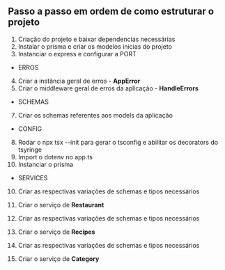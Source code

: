 ## Passo a passo em ordem de como estruturar o projeto

1. Criação do projeto e baixar dependencias necessárias
2. Instalar o prisma e criar os modelos inicias do projeto
3. Instanciar o express e configurar a PORT

- ERROS

4. Criar a instância geral de erros - **AppError**
5. Criar o middleware geral de erros da aplicação - **HandleErrors**

- SCHEMAS

7. Criar os schemas referentes aos models da aplicação

- CONFIG

8. Rodar o npx tsx --init para gerar o tsconfig e abilitar os decorators do tsyringe
9. Import o dotenv no app.ts
9. Instanciar o prisma

- SERVICES
10. Criar as respectivas variações de schemas e tipos necessários
11. Criar o serviço de **Restaurant**

12. Criar as respectivas variações de schemas e tipos necessários
13. Criar o serviço de **Recipes**

14. Criar as respectivas variações de schemas e tipos necessários
15. Criar o serviço de **Category**




